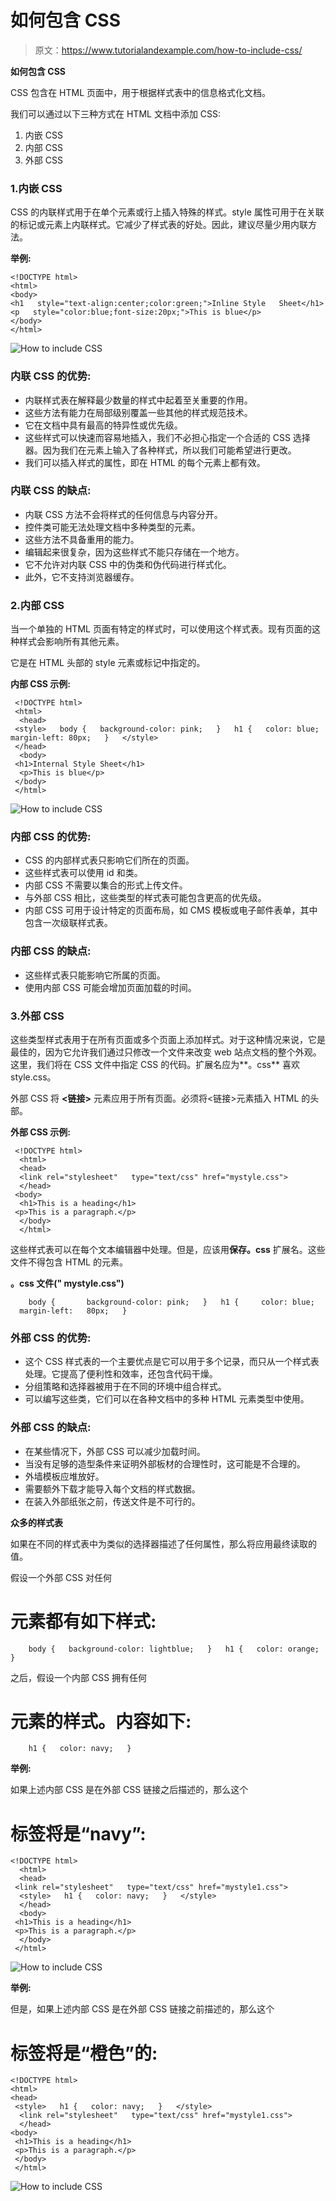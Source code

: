 # 如何包含 CSS

> 原文：<https://www.tutorialandexample.com/how-to-include-css/>

**如何包含 CSS**

CSS 包含在 HTML 页面中，用于根据样式表中的信息格式化文档。

我们可以通过以下三种方式在 HTML 文档中添加 CSS:

1.  内嵌 CSS
2.  内部 CSS
3.  外部 CSS

### 1.内嵌 CSS

CSS 的内联样式用于在单个元素或行上插入特殊的样式。style 属性可用于在关联的标记或元素上内联样式。它减少了样式表的好处。因此，建议尽量少用内联方法。

**举例:**

```
<!DOCTYPE html> 
<html> 
<body>  
<h1   style="text-align:center;color:green;">Inline Style   Sheet</h1> 
<p   style="color:blue;font-size:20px;">This is blue</p>
</body> 
</html>    
```

![How to include CSS](img/7afec52b68904ff6d6794bf6145072ee.png)

### 内联 CSS 的优势:

*   内联样式表在解释最少数量的样式中起着至关重要的作用。
*   这些方法有能力在局部级别覆盖一些其他的样式规范技术。
*   它在文档中具有最高的特异性或优先级。
*   这些样式可以快速而容易地插入，我们不必担心指定一个合适的 CSS 选择器。因为我们在元素上输入了各种样式，所以我们可能希望进行更改。
*   我们可以插入样式的属性，即在 HTML 的每个元素上都有效。

### 内联 CSS 的缺点:

*   内联 CSS 方法不会将样式的任何信息与内容分开。
*   控件类可能无法处理文档中多种类型的元素。
*   这些方法不具备重用的能力。
*   编辑起来很复杂，因为这些样式不能只存储在一个地方。
*   它不允许对内联 CSS 中的伪类和伪代码进行样式化。
*   此外，它不支持浏览器缓存。

### 2.内部 CSS

当一个单独的 HTML 页面有特定的样式时，可以使用这个样式表。现有页面的这种样式会影响所有其他元素。

它是在 HTML 头部的 style 元素或标记中指定的。

**内部 CSS 示例:**

```
 <!DOCTYPE html>  
 <html> 
  <head>  
 <style>   body {   background-color: pink;   }   h1 {   color: blue;   margin-left: 80px;   }   </style>  
 </head> 
  <body>  
 <h1>Internal Style Sheet</h1> 
  <p>This is blue</p>  
 </body>  
 </html>     
```

![How to include CSS](img/6b3a8b1796cdfa256a35b11b6329aa8f.png)

### 内部 CSS 的优势:

*   CSS 的内部样式表只影响它们所在的页面。
*   这些样式表可以使用 id 和类。
*   内部 CSS 不需要以集合的形式上传文件。
*   与外部 CSS 相比，这些类型的样式表可能包含更高的优先级。
*   内部 CSS 可用于设计特定的页面布局，如 CMS 模板或电子邮件表单，其中包含一次级联样式表。

### 内部 CSS 的缺点:

*   这些样式表只能影响它所属的页面。
*   使用内部 CSS 可能会增加页面加载的时间。

### 3.外部 CSS

这些类型样式表用于在所有页面或多个页面上添加样式。对于这种情况来说，它是最佳的，因为它允许我们通过只修改一个文件来改变 web 站点文档的整个外观。这里，我们将在 CSS 文件中指定 CSS 的代码。扩展名应为**。css** 喜欢 style.css。

外部 CSS 将 **<链接>** 元素应用于所有页面。必须将<链接>元素插入 HTML 的头部。

**外部 CSS 示例:**

```
 <!DOCTYPE html> 
  <html> 
  <head> 
  <link rel="stylesheet"   type="text/css" href="mystyle.css"> 
  </head>  
 <body> 
  <h1>This is a heading</h1>  
 <p>This is a paragraph.</p> 
  </body> 
  </html>    
```

这些样式表可以在每个文本编辑器中处理。但是，应该用**保存。css** 扩展名。这些文件不得包含 HTML 的元素。

**。css 文件(" mystyle.css")**

```
    body {       background-color: pink;   }   h1 {     color: blue;     margin-left:   80px;   }    
```

### 外部 CSS 的优势:

*   这个 CSS 样式表的一个主要优点是它可以用于多个记录，而只从一个样式表处理。它提高了便利性和效率，还包含代码干燥。
*   分组策略和选择器被用于在不同的环境中组合样式。
*   可以编写这些类，它们可以在各种文档中的多种 HTML 元素类型中使用。

### 外部 CSS 的缺点:

*   在某些情况下，外部 CSS 可以减少加载时间。
*   当没有足够的造型条件来证明外部板材的合理性时，这可能是不合理的。
*   外墙模板应堆放好。
*   需要额外下载才能导入每个文档的样式数据。
*   在装入外部纸张之前，传送文件是不可行的。

**众多的样式表**

如果在不同的样式表中为类似的选择器描述了任何属性，那么将应用最终读取的值。

假设一个外部 CSS 对任何

# 元素都有如下样式:

```
    body {   background-color: lightblue;   }   h1 {   color: orange;   }    
```

之后，假设一个内部 CSS 拥有任何

# 元素的样式。内容如下:

```
    h1 {   color: navy;   }    
```

**举例:**

如果上述内部 CSS 是在外部 CSS 链接之后描述的，那么这个

# 标签将是“navy”:

```
<!DOCTYPE html> 
  <html> 
  <head>  
 <link rel="stylesheet"   type="text/css" href="mystyle1.css"> 
  <style>   h1 {   color: navy;   }   </style> 
  </head> 
  <body>  
 <h1>This is a heading</h1>  
 <p>This is a paragraph.</p> 
  </body>  
 </html>   
```

![How to include CSS](img/21c2fc6c33296d60a02ff6f39a67b393.png)

**举例:**

但是，如果上述内部 CSS 是在外部 CSS 链接之前描述的，那么这个

# 标签将是“橙色”的:

```
<!DOCTYPE html>   
<html>   
<head>  
 <style>   h1 {   color: navy;   }   </style> 
  <link rel="stylesheet"   type="text/css" href="mystyle1.css"> 
  </head>   
<body>  
 <h1>This is a heading</h1>  
 <p>This is a paragraph.</p>  
 </body>  
 </html>    
```

![How to include CSS](img/db89f6bb9c70dfe0f7503fed8a4f01f8.png)